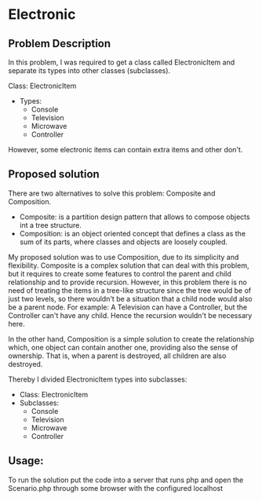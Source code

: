 # Electronic

## Problem Description
In this problem, I was required to get a class called ElectronicItem 
and separate its types into other classes (subclasses).

Class: ElectronicItem
* Types:
    * Console
    * Television
    * Microwave
    * Controller

However, some electronic items can contain extra items and other don't.

## Proposed solution
There are two alternatives to solve this problem: Composite and Composition.
* Composite: is a partition design pattern that allows to compose objects int a tree structure.
* Composition: is an object oriented concept that defines a class as the sum of its parts, where classes and objects are loosely coupled.

My proposed solution was to use Composition, due to its simplicity and flexibility.
Composite is a complex solution that can deal with this problem, but it requires to create some features to control the parent and child relationship and to provide recursion. However, in this problem there is no need of treating the items in a tree-like structure since the tree would be of just two levels, so there wouldn't be a situation that a child node would also be a parent node. 
For example: A Television can have a Controller, but the Controller can't have any child.
Hence the recursion wouldn't be necessary here.

In the other hand, Composition is a simple solution to create the relationship which, one object can contain another one, providing also the sense of ownership. That is, when a parent is destroyed, all children are also destroyed. 

Thereby I divided ElectronicItem types into subclasses:
* Class: ElectronicItem
* Subclasses: 
    * Console
    * Television
    * Microwave
    * Controller

## Usage:
To run the solution put the code into a server that runs php and open the Scenario.php 
through some browser with the configured localhost 
